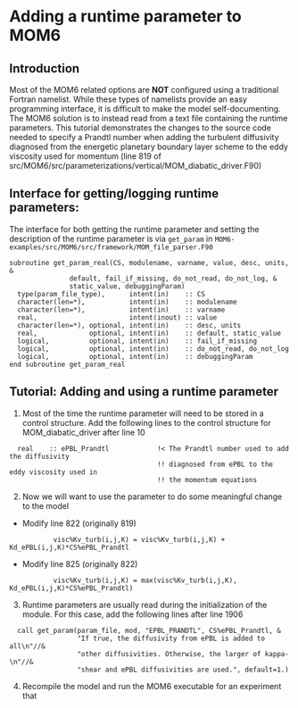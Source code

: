 # Adding a runtime parameter to MOM6
## Introduction
Most of the MOM6 related options are **NOT** configured using a traditional Fortran namelist. While these types of
namelists provide an easy programming interface, it is difficult to make the model self-documenting. The MOM6 solution
is to instead read from a text file containing the runtime parameters. This tutorial demonstrates the changes to the
source code needed to specify a Prandtl number when adding the turbulent diffusivity diagnosed from the energetic
planetary boundary layer scheme to the eddy viscosity used for momentum (line 819 of
src/MOM6/src/parameterizations/vertical/MOM_diabatic_driver.F90)

## Interface for getting/logging runtime parameters:
The interface for both getting the runtime parameter and setting the description of the runtime parameter is via
`get_param` in  `MOM6-examples/src/MOM6/src/framework/MOM_file_parser.F90`
```
subroutine get_param_real(CS, modulename, varname, value, desc, units, &
               default, fail_if_missing, do_not_read, do_not_log, &
               static_value, debuggingParam)
  type(param_file_type),      intent(in)    :: CS
  character(len=*),           intent(in)    :: modulename
  character(len=*),           intent(in)    :: varname
  real,                       intent(inout) :: value
  character(len=*), optional, intent(in)    :: desc, units
  real,             optional, intent(in)    :: default, static_value
  logical,          optional, intent(in)    :: fail_if_missing
  logical,          optional, intent(in)    :: do_not_read, do_not_log
  logical,          optional, intent(in)    :: debuggingParam
end subroutine get_param_real
```
 
## Tutorial: Adding and using a runtime parameter
1. Most of the time the runtime parameter will need to be stored in a control structure. Add the following lines to the
   control structure for MOM_diabatic_driver after line 10
```
  real    :: ePBL_Prandtl            !< The Prandtl number used to add the diffusivity 
                                     !! diagnosed from ePBL to the eddy viscosity used in
                                     !! the momentum equations
```
2. Now we will want to use the parameter to do some meaningful change to the model
* Modify line 822 (originally 819)
```
           visc%Kv_turb(i,j,K) = visc%Kv_turb(i,j,K) + Kd_ePBL(i,j,K)*CS%ePBL_Prandtl
```
* Modify line 825 (originally 822)
```
           visc%Kv_turb(i,j,K) = max(visc%Kv_turb(i,j,K), Kd_ePBL(i,j,K)*CS%ePBL_Prandtl)
```
3. Runtime parameters are usually read during the initialization of the module. For this case, add the following lines
   after line 1906
```
  call get_param(param_file, mod, "EPBL_PRANDTL", CS%ePBL_Prandtl, &
                 "If true, the diffusivity from ePBL is added to all\n"//&
                 "other diffusivities. Otherwise, the larger of kappa-\n"//&
                 "shear and ePBL diffusivities are used.", default=1.)
```
4. Recompile the model and run the MOM6 executable for an experiment that 
<!--stackedit_data:
eyJoaXN0b3J5IjpbLTExOTY3ODcxNDYsMTEyODE0MDg2NF19
-->